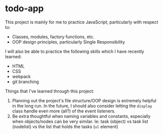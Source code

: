 # todo-app

This project is mainly for me to practice JavaScript, particularly with respect to:
- Classes, modules, factory functions, etc.
- OOP design principles, particularly Single Responsibility

I will also be able to practice the following skills which I have recently learned:
- HTML
- CSS
- webpack
- git branching

Things that I've learned through this project:
1. Planning out the project's file structure/OOP design is extremely helpful in the long run. In the future, I should also consider letting the `display` class handle even more (all?) of the event listeners.
2. Be extra thoughtful when naming variables and constants, especially when objects/nodes can be very similar. Ie: task (object) vs task list (nodelist) vs the list that holds the tasks (`ul` element)